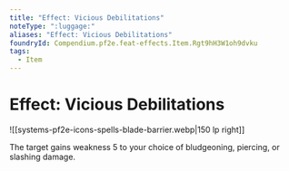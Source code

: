 ```yaml
---
title: "Effect: Vicious Debilitations"
noteType: ":luggage:"
aliases: "Effect: Vicious Debilitations"
foundryId: Compendium.pf2e.feat-effects.Item.Rgt9hH3W1oh9dvku
tags:
  - Item
---
```


# Effect: Vicious Debilitations
![[systems-pf2e-icons-spells-blade-barrier.webp|150 lp right]]

The target gains weakness 5 to your choice of bludgeoning, piercing, or slashing damage.
